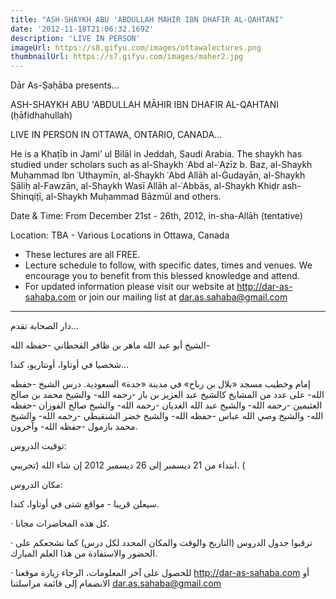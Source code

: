 ```yaml
---
title: "ASH-SHAYKH ABU 'ABDULLAH MAHIR IBN DHAFIR AL-QAHTANI"
date: '2012-11-18T21:06:32.169Z'
description: 'LIVE IN PERSON'
imageUrl: https://s8.gifyu.com/images/ottawalectures.png
thumbnailUrl: https://s7.gifyu.com/images/maher2.jpg
---
```


Dār As-Ṣaḥāba presents...

ASH-SHAYKH ABU 'ABDULLAH MĀHIR IBN DHAFIR AL-QAHTANI
(ḥāfidhahullah)

LIVE IN PERSON
IN OTTAWA, ONTARIO, CANADA...

He is a Khaṭīb in Jami’ ul Bilāl in Jeddah, Saudi Arabia. The shaykh has studied under scholars such as al-Shaykh ʿAbd al-ʿAzīz b. Baz, al-Shaykh Muḥammad Ibn ʿUthaymīn, al-Shaykh ʿAbd Allāh al-Ġudayān, al-Shaykh Ṣāliḥ al-Fawzān, al-Shaykh Wasī Allāh al-ʿAbbās, al-Shaykh Khiḍr ash-Shinqiṭī, al-Shaykh Muḥammad Bāzmūl and others.

Date & Time:
From December 21st - 26th, 2012, in-sha-Allāh (tentative)

Location:
TBA - Various Locations in Ottawa, Canada

- These lectures are all FREE.
- Lecture schedule to follow, with specific dates, times and venues. We encourage you to benefit from this blessed knowledge and attend.
- For updated information please visit our website at http://dar-as-sahaba.com or join our mailing list at dar.as.sahaba@gmail.com

---

دار الصحابة تقدم...

الشيخ أبو عبد الله ماهر بن ظافر القحطاني -حفظه الله-

شخصيا في أوتاوا، أونتاريو، كندا...

إمام وخطيب مسجد «بلال بن رباح» في مدينة «جدة» السعودية. درس الشيخ -حفظه الله- على عدد من المشايخ كالشيخ عبد العزيز بن باز -رحمه الله- والشيخ محمد بن صالح العثيمين -رحمه الله- والشيخ عبد الله الغديان -رحمه الله- والشيخ صالح الفوزان -حفظه الله- والشيخ وصي الله عباس -حفظه الله- والشيخ خضر الشنقيطي -رحمه الله- والشيخ محمد بازمول -حفظه الله- وآخرون.

توقيت الدروس:

ابتداء من 21 ديسمبر إلى 26 ديسمبر 2012 إن شاء الله (تجريبي. (

مكان الدروس:

سيعلن قريبا - مواقع شتى في أوتاوا، كندا.

· كل هذه المحاضرات مجانا.

· ترقبوا جدول الدروس (التاريخ والوقت والمكان المحدد لكل درس) كما نشجعكم على الحضور والاستفادة من هذا العلم المبارك.

· للحصول على آخر المعلومات، الرجاء زيارة موقعنا http://dar-as-sahaba.com أو الانضمام إلى قائمة مراسلتنا dar.as.sahaba@gmail.com
